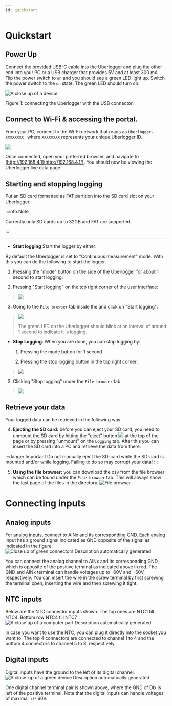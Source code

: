```yaml
---
id: quickstart
---
```


# Quickstart

## Power Up

Connect the provided USB-C cable into the Uberlogger and plug the other end into your PC or a USB charger that provides 5V and at least 300 mA. Flip the power switch to `on` and you should see a green LED light up. Switch the power switch to the `on` state. The green LED should turn on.

![A close up of a device](media/image3.png)

Figure 1: connecting the Uberlogger with the USB connector.

## Connect to Wi-Fi & accessing the portal.

From your PC, connect to the Wi-Fi network that reads as
`Uberlogger-XXXXXXXX,` where `XXXXXXXX` represents your unique Uberlogger ID.

![](media/image4.png)

Once connected, open your preferred browser, and navigate to
[http://192.168.4.1](http://192.168.4.1/). You should now be viewing the
Uberlogger live data page.

## Starting and stopping logging

Put an SD card formatted as FAT partition into the SD card slot on your
Uberlogger.

:::info Note

Currently only SD cards up to 32GB and FAT are supported.

:::

---

- **Start logging** Start the logger by either:

By default the Uberlogger is set to "Continuous measurement" mode. With this you can do the following to start the logger.

1.  Pressing the "mode" button on the side of the Uberlogger for
    about 1 second to start logging.

2.  Pressing "Start logging" on the top right corner of the user
    interface:

> ![](media/image7.png)

3.  Going to the `File browser` tab inside the and click on "Start logging":

> ![](media/image8.png)
>
> The green LED on the Uberlogger should blink at an interval of around
> 1 second to indicate it is logging.

- **Stop Logging**: When you are done, you can stop logging by:

  1.  Pressing the mode button for 1 second

  2.  Pressing the stop logging button in the top right corner:

> ![](media/image9.png)

3.  Clicking "Stop logging" under the `File browser` tab:

> ![](media/image10.png)

## Retrieve your data

Your logged data can be retrieved in the following way.

4.  **Ejecting the SD card:** before you can eject your SD card, you
    need to unmount the SD card by hitting the "eject" button ![](media/image11.png) at the top
    of the page or by pressing "unmount" on the `Logging` tab. After this you can insert the SD card into a PC and retrieve the data from there.

:::danger Important
Do not manually eject the SD-card while the
SD-card is mounted and/or while logging. Failing to do so may
corrupt your data!
:::

5.  **Using the file browser:** you can download the csv from the file
    browser which can be found under the `File browser` tab. This will always show the last page of the files in the directory.
    ![File browser](media/image16.png)

# Connecting inputs

## Analog inputs

For analog inputs, connect to AINx and its corresponding GND. Each analog input has a ground signal indicated
as GND opposite of the signal as indicated in the figure.
![Close up of green connectors Description automatically generated](media/image13.png)

You can connect the analog channel to AINx and its corresponding GND,
which is opposite of the positive terminal as indicated above in red.
The GND and AINx terminal can handle voltages up to -60V and +60V, respectively. You can insert the wire in the screw
terminal by first screwing the terminal open, inserting the wire and
then screwing it tight.

## NTC inputs

Below are the NTC connector inputs shown. The top ones are NTC1 till NTC4. Bottom row NTC4 till NTC7
![A close up of a computer part Description automatically generated](media/image14.png)

In case you want to use the NTC, you can plug it directly into the socket you want to. The top 4 connectors are connected to channel 1 to 4 and the bottom 4 connectors to channel 5 to 8, respectively.

## Digital inputs

Digital inputs have the ground to the left of its digital
channel.
![A close-up of a green device Description automatically generated](media/image15.png)

One digital channel terminal pair is shown above, where the GND of DIx is left of the positive terminal. Note that the digital inputs can handle voltages of maximal +/- 60V.
